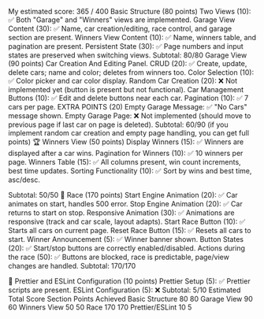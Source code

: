 My estimated score: 365 / 400
Basic Structure (80 points)
Two Views (10): ✅ Both "Garage" and "Winners" views are implemented.
Garage View Content (30): ✅ Name, car creation/editing, race control, and garage section are present.
Winners View Content (10): ✅ Name, winners table, and pagination are present.
Persistent State (30): ✅ Page numbers and input states are preserved when switching views.
Subtotal: 80/80
Garage View (90 points)
Car Creation And Editing Panel. CRUD (20): ✅ Create, update, delete cars; name and color; deletes from winners too.
Color Selection (10): ✅ Color picker and car color display.
Random Car Creation (20): ❌ Not implemented yet (button is present but not functional).
Car Management Buttons (10): ✅ Edit and delete buttons near each car.
Pagination (10): ✅ 7 cars per page.
EXTRA POINTS (20)
Empty Garage Message: ✅ "No Cars" message shown.
Empty Garage Page: ❌ Not implemented (should move to previous page if last car on page is deleted).
Subtotal: 60/90 (if you implement random car creation and empty page handling, you can get full points)
🏆 Winners View (50 points)
Display Winners (15): ✅ Winners are displayed after a car wins.
Pagination for Winners (10): ✅ 10 winners per page.
Winners Table (15): ✅ All columns present, win count increments, best time updates.
Sorting Functionality (10): ✅ Sort by wins and best time, asc/desc.

Subtotal: 50/50
🚗 Race (170 points)
Start Engine Animation (20): ✅ Car animates on start, handles 500 error.
Stop Engine Animation (20): ✅ Car returns to start on stop.
Responsive Animation (30): ✅ Animations are responsive (track and car scale, layout adapts).
Start Race Button (10): ✅ Starts all cars on current page.
Reset Race Button (15): ✅ Resets all cars to start.
Winner Announcement (5): ✅ Winner banner shown.
Button States (20): ✅ Start/stop buttons are correctly enabled/disabled.
Actions during the race (50): ✅ Buttons are blocked, race is predictable, page/view changes are handled.
Subtotal: 170/170

🎨 Prettier and ESLint Configuration (10 points)
Prettier Setup (5): ✅ Prettier scripts are present.
ESLint Configuration (5): ❌
Subtotal: 5/10
Estimated Total Score
Section Points Achieved
Basic Structure 80 80
Garage View 90 60
Winners View 50 50
Race 170 170
Prettier/ESLint 10 5
